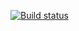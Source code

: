[![Build status](https://ci.appveyor.com/api/projects/status/op9l9wuku0q8f2r6?svg=true)](https://ci.appveyor.com/project/NataliaKuzmicheva/web)
